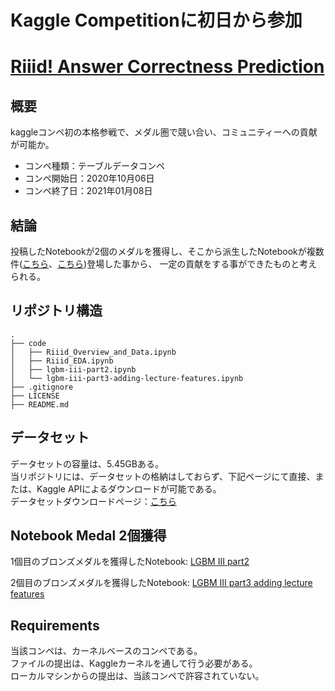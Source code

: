 # Kaggle Competitionに初日から参加
# [Riiid! Answer Correctness Prediction](https://www.kaggle.com/c/riiid-test-answer-prediction)


## 概要
kaggleコンペ初の本格参戦で、メダル圏で競い合い、コミュニティーへの貢献が可能か。

- コンペ種類：テーブルデータコンペ
- コンペ開始日：2020年10月06日
- コンペ終了日：2021年01月08日

## 結論
投稿したNotebookが2個のメダルを獲得し、そこから派生したNotebookが複数件([こちら](https://www.kaggle.com/johannesbruch/focus-on-important-features)、[こちら](https://www.kaggle.com/mamun18/riiid-lgbm-lii-hyperparameter-tuning-optuna))登場した事から、
一定の貢献をする事ができたものと考えられる。

## リポジトリ構造
```
.
├── code
│   ├── Riiid_Overview_and_Data.ipynb
│   ├── Riiid_EDA.ipynb
│   ├── lgbm-iii-part2.ipynb
│   └── lgbm-iii-part3-adding-lecture-features.ipynb
├── .gitignore
├── LICENSE
├── README.md
```

## データセット
データセットの容量は、5.45GBある。\
当リポジトリには、データセットの格納はしておらず、下記ページにて直接、または、Kaggle APIによるダウンロードが可能である。\
データセットダウンロードページ：[こちら](https://www.kaggle.com/c/riiid-test-answer-prediction/data)

## Notebook Medal 2個獲得
1個目のブロンズメダルを獲得したNotebook: [LGBM III part2](https://www.kaggle.com/takamotoki/lgbm-iii-part2)

2個目のブロンズメダルを獲得したNotebook: [LGBM III part3 adding lecture features](https://www.kaggle.com/takamotoki/lgbm-iii-part3-adding-lecture-features)

## Requirements
当該コンペは、カーネルベースのコンペである。\
ファイルの提出は、Kaggleカーネルを通して行う必要がある。\
ローカルマシンからの提出は、当該コンペで許容されていない。
